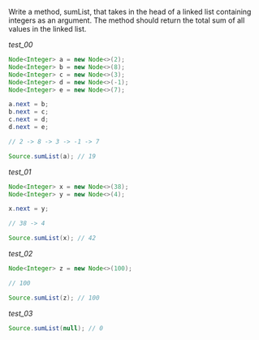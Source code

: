 Write a method, sumList, that takes in the head of a linked list containing integers as an argument. The method should return the total sum of all values in the linked list.

_test_00_

```java
Node<Integer> a = new Node<>(2);
Node<Integer> b = new Node<>(8);
Node<Integer> c = new Node<>(3);
Node<Integer> d = new Node<>(-1);
Node<Integer> e = new Node<>(7);

a.next = b;
b.next = c;
c.next = d;
d.next = e;

// 2 -> 8 -> 3 -> -1 -> 7

Source.sumList(a); // 19
```

_test_01_

```java
Node<Integer> x = new Node<>(38);
Node<Integer> y = new Node<>(4);

x.next = y;

// 38 -> 4

Source.sumList(x); // 42
```

_test_02_

```java
Node<Integer> z = new Node<>(100);

// 100

Source.sumList(z); // 100
```

_test_03_

```java
Source.sumList(null); // 0
```
